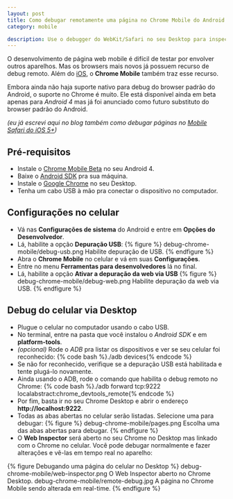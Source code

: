 ```yaml
---
layout: post
title: Como debugar remotamente uma página no Chrome Mobile do Android
category: mobile

description: Use o debugger do WebKit/Safari no seu Desktop para inspecionar página rodando no emulador do iOS.
---
```


O desenvolvimento de página web mobile é difícil de testar por envolver outros aparelhos. Mas os browsers mais novos já possuem recurso de debug remoto. Além do [iOS](/debug-mobile-safari-ios/ 'Meu post sobre remote debug no iOS 5'), o **Chrome Mobile** também traz esse recurso.

Embora ainda não haja suporte nativo para debug do browser padrão do Android, o suporte no Chrome é muito. Ele está disponível ainda em beta apenas para *Android 4* mas já foi anunciado como futuro substituto do browser padrão do Android.

*(eu já escrevi aqui no blog também como debugar páginas no [Mobile Safari do iOS 5+](/debug-mobile-safari-ios/ 'Meu post sobre remote debug no iOS 5'))*

## Pré-requisitos

* Instale o [Chrome Mobile Beta](https://play.google.com/store/apps/details?id=com.android.chrome) no seu Android 4.
* Baixe o [Android SDK](http://developer.android.com/sdk/index.html) pra sua máquina.
* Instale o [Google Chrome](http://www.google.com/chrome) no seu Desktop.
* Tenha um cabo USB à mão pra conectar o dispositivo no computador.

## Configurações no celular

* Vá nas **Configurações de sistema** do Android e entre em **Opções do Desenvolvedor**.
* Lá, habilite a opção **Depuração USB**:
  {% figure %}
	debug-chrome-mobile/debug-usb.png 	Habilite depuração de USB.
  {% endfigure %}
* Abra o **Chrome Mobile** no celular e vá em suas **Configurações**.
* Entre no menu **Ferramentas para desenvolvedores** lá no final.
* Lá, habilite a opção **Ativar a depuração da web via USB**
  {% figure %}
	debug-chrome-mobile/debug-web.png 	Habilite depuração da web via USB.
  {% endfigure %}

## Debug do celular via Desktop

* Plugue o celular no computador usando o cabo USB.
* No terminal, entre na pasta que você instalou o *Android SDK* e em **platform-tools**.
* *(opcional)* Rode o *ADB* pra listar os dispositivos e ver se seu celular foi reconhecido:
  {% code bash %}./adb devices{% endcode %}
* Se não for reconhecido, verifique se a depuração USB está habilitada e tente plugá-lo novamente.
* Ainda usando o ADB, rode o comando que habilita o debug remoto no Chrome:
  {% code bash %}./adb forward tcp:9222 localabstract:chrome_devtools_remote{% endcode %}
* Por fim, basta ir no seu Chrome Desktop e abrir o endereço **http://localhost:9222**.
* Todas as abas abertas no celular serão listadas. Selecione uma para debugar:
  {% figure %}
	debug-chrome-mobile/pages.png 	Escolha uma das abas abertas para debugar.
  {% endfigure %}
* O **Web Inspector** será aberto no seu Chrome no Desktop mas linkado com o Chrome no celular. Você pode debugar normalmente e fazer alterações e vê-las em tempo real no aparelho:

{% figure Debugando uma página do celular no Desktop %}
	debug-chrome-mobile/web-inspector.png 	O Web Inspector aberto no Chrome Desktop.
	debug-chrome-mobile/remote-debug.jpg 	A página no Chrome Mobile sendo alterada em real-time.
{% endfigure %}
